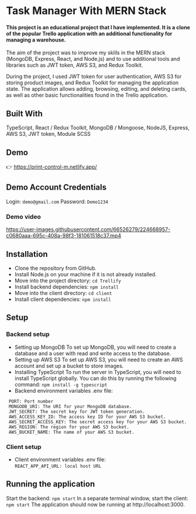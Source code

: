 # Task Manager With MERN Stack

#### This project is an educational project that I have implemented. It is a clone of the popular Trello application with an additional functionality for managing a warehouse.

The aim of the project was to improve my skills in the MERN stack (MongoDB, Express, React, and Node.js) and to use additional tools and libraries such as JWT token, AWS S3, and Redux Toolkit.

During the project, I used JWT token for user authentication, AWS S3 for storing product images, and Redux Toolkit for managing the application state. The application allows adding, browsing, editing, and deleting cards, as well as other basic functionalities found in the Trello application.

## Built With
TypeScript,
React / Redux Toolkit,
MongoDB / Mongoose,
NodeJS, Express,
AWS S3,
JWT token,
Module SCSS

## Demo
👉  https://print-control-m.netlify.app/

## Demo Account Credentials
Login:  `demo@gmail.com`
Password:  `Demo1234` 

### Demo video
https://user-images.githubusercontent.com/66526279/224668957-c0680aaa-695c-408a-98f3-181061518c37.mp4

## Installation
- Clone the repository from GitHub.
- Install Node.js on your machine if it is not already installed.
- Move into the project directory: `cd Trellify`
- Install backend dependencies: `npm install`
- Move into the client directory: `cd client`
- Install client dependencies: `npm install`

## Setup
### Backend setup
- Setting up MongoDB
To set up MongoDB, you will need to create a database and a user with read and write access to the database.
- Setting up AWS S3
To set up AWS S3, you will need to create an AWS account and set up a bucket to store images.
- Installing TypeScript
To run the server in TypeScript, you will need to install TypeScript globally. You can do this by running the following command:
`npm install -g typescript`
- Backend environment variables .env file:
 ``` 
  PORT: Port number
  MONGODB_URI: The URI for your MongoDB database.  
  JWT_SECRET: The secret key for JWT token generation.  
  AWS_ACCESS_KEY_ID: The access key ID for your AWS S3 bucket.  
  AWS_SECRET_ACCESS_KEY: The secret access key for your AWS S3 bucket.  
  AWS_REGION: The region for your AWS S3 bucket.  
  AWS_BUCKET_NAME: The name of your AWS S3 bucket.  
```



### Client setup
- Client environment variables .env file:  
```REACT_APP_API_URL: local host URL```

## Running the application
Start the backend: ```npm start```
In a separate terminal window, start the client: ```npm start```
The application should now be running at http://localhost:3000.
